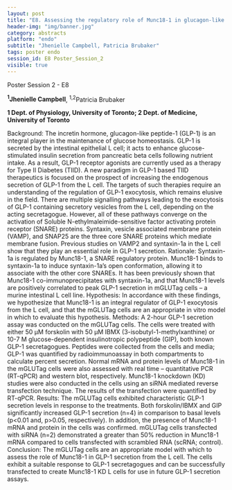 ```yaml
---
layout: post
title: "E8. Assessing the regulatory role of Munc18-1 in glucagon-like peptide-1 secretion from the intestinal L cell "
header-img: "img/banner.jpg"
category: abstracts
platform: "endo"
subtitle: "Jhenielle Campbell, Patricia Brubaker"
tags: poster endo
session_id: E8 Poster_Session_2
visible: true
---
```

Poster Session 2 - E8

**<sup>1</sup>Jhenielle Campbell**, <sup>1,2</sup>Patricia Brubaker

__1 Dept. of Physiology, University of Toronto; 2 Dept. of Medicine, University of Toronto__

Background: The incretin hormone, glucagon-like peptide-1 (GLP-1) is an integral player in the maintenance of glucose homeostasis. GLP-1 is secreted by the intestinal epithelial L cell; it acts to enhance glucose-stimulated insulin secretion from pancreatic beta cells following nutrient intake. As a result, GLP-1 receptor agonists are currently used as a therapy for Type II Diabetes (TIID). A new paradigm in GLP-1 based TIID therapeutics is focused on the prospect of increasing the endogenous secretion of GLP-1 from the L cell. The targets of such therapies require an understanding of the regulation of GLP-1 exocytosis, which remains elusive in the field. There are multiple signalling pathways leading to the exocytosis of GLP-1 containing secretory vesicles from the L cell, depending on the acting secretagogue. However, all of these pathways converge on the activation of Soluble N-ethylmaleimide-sensitive factor activating protein receptor (SNARE) proteins. Syntaxin, vesicle associated membrane protein (VAMP), and SNAP25 are the three core SNARE proteins which mediate membrane fusion. Previous studies on VAMP2 and syntaxin-1a in the L cell show that they play an essential role in GLP-1 secretion. 
Rationale: Syntaxin-1a is regulated by Munc18-1, a SNARE regulatory protein. Munc18-1 binds to syntaxin-1a to induce syntaxin-1a’s open conformation, allowing it to associate with the other core SNAREs. It has been previously shown that Munc18-1 co-immunoprecipitates with syntaxin-1a, and that Munc18-1 levels are positively correlated to peak GLP-1 secretion in mGLUTag cells – a murine intestinal L cell line. 
Hypothesis: In accordance with these findings, we hypothesize that Munc18-1 is an integral regulator of GLP-1 exocytosis from the L cell, and that the mGLUTag cells are an appropriate in vitro model in which to evaluate this hypothesis. 
Methods: A 2-hour GLP-1 secretion assay was conducted on the mGLUTag cells. The cells were treated with either 50 µM forskolin with 50 µM IBMX (3-isobutyl-1-methylxanthine) or 10-7 M glucose-dependent insulinotropic polypeptide (GIP), both known GLP-1 secretagogues. Peptides were collected from the cells and media; GLP-1 was quantified by radioimmunoassay in both compartments to calculate percent secretion. Normal mRNA and protein levels of Munc18-1 in the mGLUTag cells were also assessed with real time – quantitative PCR (RT-qPCR) and western blot, respectively. Munc18-1 knockdown (KD) studies were also conducted in the cells using an siRNA mediated reverse transfection technique. The results of the transfection were quantified by RT-qPCR. 
Results: The mGLUTag cells exhibited characteristic GLP-1 secretion levels in response to the treatments. Both forskolin/IBMX and GIP significantly increased GLP-1 secretion (n=4) in comparison to basal levels (p<0.01 and, p>0.05, respectively). In addition, the presence of Munc18-1 mRNA and protein in the cells was confirmed. mGLUTag cells transfected with siRNA (n=2) demonstrated a greater than 50% reduction in Munc18-1 mRNA compared to cells transfected with scrambled RNA (scRNA; control). 
Conclusion: The mGLUTag cells are an appropriate model with which to assess the role of Munc18-1 in GLP-1 secretion from the L cell. The cells exhibit a suitable response to GLP-1 secretagogues and can be successfully transfected to create Munc18-1 KD L cells for use in future GLP-1 secretion assays. 

